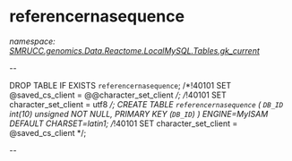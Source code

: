 ﻿# referencernasequence
_namespace: [SMRUCC.genomics.Data.Reactome.LocalMySQL.Tables.gk_current](./index.md)_

--
 
 DROP TABLE IF EXISTS `referencernasequence`;
 /*!40101 SET @saved_cs_client = @@character_set_client */;
 /*!40101 SET character_set_client = utf8 */;
 CREATE TABLE `referencernasequence` (
 `DB_ID` int(10) unsigned NOT NULL,
 PRIMARY KEY (`DB_ID`)
 ) ENGINE=MyISAM DEFAULT CHARSET=latin1;
 /*!40101 SET character_set_client = @saved_cs_client */;
 
 --




